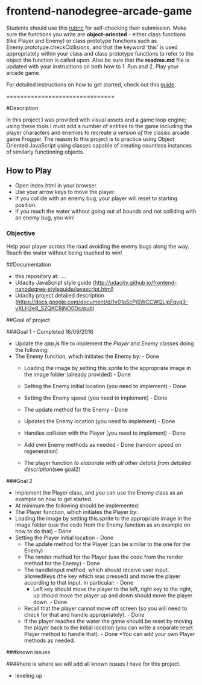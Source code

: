 frontend-nanodegree-arcade-game
===============================

Students should use this [rubric](https://review.udacity.com/#!/projects/2696458597/rubric) for self-checking their submission. Make sure the functions you write are **object-oriented** - either class functions (like Player and Enemy) or class prototype functions such as Enemy.prototype.checkCollisions, and that the keyword 'this' is used appropriately within your class and class prototype functions to refer to the object the function is called upon. Also be sure that the **readme.md** file is updated with your instructions on both how to 1. Run and 2. Play your arcade game.

For detailed instructions on how to get started, check out this [guide](https://docs.google.com/document/d/1v01aScPjSWCCWQLIpFqvg3-vXLH2e8_SZQKC8jNO0Dc/pub?embedded=true).


===============================


#Description

In this project I was provided with visual assets and a game loop engine; using these tools I must add a number of entities to the game including the player characters and enemies to recreate _a version of_ the classic arcade game Frogger. The reason fo this project is to practice using Object Oriented JavaScript using classes capable of creating countless instances of similarly functioning objects.

## How to Play
  * Open index.html in your browser.
  * Use your arrow keys to move the player.
  * If you collide with an enemy bug, your player will reset to starting position.
  * If you reach the water without going out of bounds and not colliding with an enemy bug, you win!

### Objective
Help your player across the road avoiding the enemy bugs along the way. Reach the water without being touched to win!

##Documentation

  * this repository at: ....
  * Udacity JavaScript style guide (http://udacity.github.io/frontend-nanodegree-styleguide/javascript.html)
  * Udacity project detailed description (https://docs.google.com/document/d/1v01aScPjSWCCWQLIpFqvg3-vXLH2e8_SZQKC8jNO0Dc/pub)

##Goal of project

###Goal 1 - Completed 16/09/2016

  * Update the _app.js_ file to implement the _Player_ and _Enemy_ classes doing the following:
  * The Enemy function, which initiates the Enemy by: - Done
    * Loading the image by setting this.sprite to the appropriate image in the image folder (already provided) - Done
    * Setting the Enemy initial location (you need to implement) - Done
    * Setting the Enemy speed (you need to implement) - Done
    * The update method for the Enemy - Done
    * Updates the Enemy location (you need to implement) - Done
    * Handles collision with the Player (you need to implement) - Done
    * Add own Enemy methods as needed - Done (random speed on regeneration)

    * The player function _to elaborate with all other details from detailed description_(see goal2)

###Goal 2

  * implement the Player class, and you can use the Enemy class as an example on how to get started.
  * At minimum the following should be implemented:
  * The Player function, which initiates the Player by:
  * Loading the image by setting this.sprite to the appropriate image in the image folder (use the code from the Enemy function as an example on how to do that) - Done
  * Setting the Player initial location - Done
      * The update method for the Player (can be similar to the one for the Enemy)
      * The render method for the Player (use the code from the render method for the Enemy) - Done
      * The handleInput method, which should receive user input, allowedKeys (the key which was pressed) and move the player according to that input. In particular: - Done
        * Left key should move the player to the left, right key to the right, up should move the player up and down should move the player down. - Done
      * Recall that the player cannot move off screen (so you will need to check for that and handle appropriately). - Done
      * If the player reaches the water the game should be reset by moving the player back to the initial location (you can write a separate reset Player method to handle that). - Done
  *You can add your own Player methods as needed.

###known issues

####here is where we will add all known issues I have for this project.

  * leveling up

